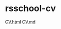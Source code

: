 # rsschool-cv
[CV.html](https://p1aneta.github.io/rsschool-cv/cv)
[CV.md](https://p1aneta.github.io/rsschool-cv/)
